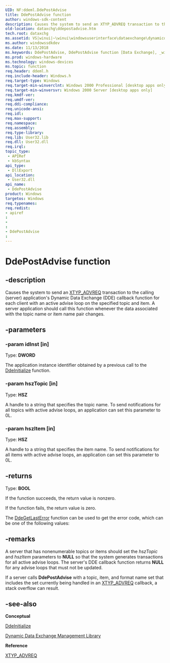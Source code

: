 ```yaml
---
UID: NF:ddeml.DdePostAdvise
title: DdePostAdvise function
author: windows-sdk-content
description: Causes the system to send an XTYP_ADVREQ transaction to the calling (server) application's Dynamic Data Exchange (DDE) callback function for each client with an active advise loop on the specified topic and item.
old-location: dataxchg\ddepostadvise.htm
tech.root: dataxchg
ms.assetid: VS|winui|~\winui\windowsuserinterface\dataexchange\dynamicdataexchangemanagementlibrary\dynamicdataexchangemanagementreference\dynamicdataexchangemanagementfunctions\ddepostadvise.htm
ms.author: windowssdkdev
ms.date: 11/13/2018
ms.keywords: DdePostAdvise, DdePostAdvise function [Data Exchange], _win32_DdePostAdvise, _win32_ddepostadvise_cpp, dataxchg.ddepostadvise, ddeml/DdePostAdvise, winui._win32_ddepostadvise
ms.prod: windows-hardware
ms.technology: windows-devices
ms.topic: function
req.header: ddeml.h
req.include-header: Windows.h
req.target-type: Windows
req.target-min-winverclnt: Windows 2000 Professional [desktop apps only]
req.target-min-winversvr: Windows 2000 Server [desktop apps only]
req.kmdf-ver: 
req.umdf-ver: 
req.ddi-compliance: 
req.unicode-ansi: 
req.idl: 
req.max-support: 
req.namespace: 
req.assembly: 
req.type-library: 
req.lib: User32.lib
req.dll: User32.dll
req.irql: 
topic_type:
 - APIRef
 - kbSyntax
api_type:
 - DllExport
api_location:
 - User32.dll
api_name:
 - DdePostAdvise
product: Windows
targetos: Windows
req.typenames: 
req.redist: 
- apiref
: 
- 
: 
- DdePostAdvise
: 
---
```


# DdePostAdvise function


## -description


Causes the system to send an <a href="https://msdn.microsoft.com/9bd43e61-cbd6-4d53-bab3-90e85819b16b">XTYP_ADVREQ</a> transaction to the calling (server) application's Dynamic Data Exchange (DDE) callback function for each client with an active advise loop on the specified topic and item. A server application should call this function whenever the data associated with the topic name or item name pair changes. 


## -parameters




### -param idInst [in]

Type: <b>DWORD</b>

The application instance identifier obtained by a previous call to the <a href="https://msdn.microsoft.com/ea679d2b-8c03-4706-b6a8-37a99c6d61d1">DdeInitialize</a> function. 


### -param hszTopic [in]

Type: <b>HSZ</b>

A handle to a string that specifies the topic name. To send notifications for all topics with active advise loops, an application can set this parameter to 0L. 


### -param hszItem [in]

Type: <b>HSZ</b>

A handle to a string that specifies the item name. To send notifications for all items with active advise loops, an application can set this parameter to 0L. 


## -returns



Type: <b>BOOL</b>

If the function succeeds, the return value is nonzero.

If the function fails, the return value is zero. 

The <a href="https://msdn.microsoft.com/ea7d758e-bf88-49a9-a51f-9be26376a1ed">DdeGetLastError</a> function can be used to get the error code, which can be one of the following values:




## -remarks



A server that has nonenumerable topics or items should set the 
				<i>hszTopic</i> and 
				<i>hszItem</i> parameters to <b>NULL</b> so that the system generates transactions for all active advise loops. The server's DDE callback function returns <b>NULL</b> for any advise loops that must not be updated. 

If a server calls <b>DdePostAdvise</b> with a topic, item, and format name set that includes the set currently being handled in an <a href="https://msdn.microsoft.com/9bd43e61-cbd6-4d53-bab3-90e85819b16b">XTYP_ADVREQ</a> callback, a stack overflow can result. 




## -see-also




<b>Conceptual</b>



<a href="https://msdn.microsoft.com/ea679d2b-8c03-4706-b6a8-37a99c6d61d1">DdeInitialize</a>



<a href="https://msdn.microsoft.com/f22d4a10-58b9-4f62-bbc3-3cbeb3246923">Dynamic Data Exchange Management Library</a>



<b>Reference</b>



<a href="https://msdn.microsoft.com/9bd43e61-cbd6-4d53-bab3-90e85819b16b">XTYP_ADVREQ</a>
 

 

